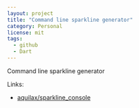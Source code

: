 ```yaml
---
layout: project
title: "Command line sparkline generator"
category: Personal
license: mit
tags:
  - github
  - Dart
---
```


Command line sparkline generator

Links:

* [aquilax/sparkline_console](https://github.com/aquilax/sparkline_console)
